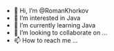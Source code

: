 - 👋 Hi, I’m @RomanKhorkov
- 👀 I’m interested in Java
- 🌱 I’m currently learning Java
- 💞️ I’m looking to collaborate on ...
- 📫 How to reach me ...

<!---
RomanKhorkov/RomanKhorkov is a ✨ special ✨ repository because its `README.md` (this file) appears on your GitHub profile.
You can click the Preview link to take a look at your changes.
--->
